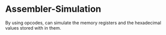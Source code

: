 # Assembler-Simulation
By using opcodes, can simulate the memory registers and the hexadecimal values stored with in them. 
